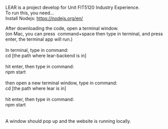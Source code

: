 LEAR is a project develop for Unit FIT5120 Industry Experience.<br />
To run this, you need...<br />
Install Nodejs: 
https://nodejs.org/en/

After downloading the code, open a terminal window.<br />
(on Mac, you can press  command+space then type in terminal, and press enter, the terminal app will run.)<br />
<br />
In terminal, type in command:<br />
cd [the path where lear-backend is in]<br />
<br />
hit enter, then type in command:<br />
npm start<br />
<br />
then open a new terminal window, type in command:<br />
cd [the path where lear is in]<br />
<br />
hit enter, then type in command:<br />
npm start<br />
<br />
<br />
A window should pop up and the website is running locally.

